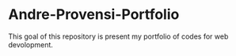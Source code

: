 # Andre-Provensi-Portfolio

This goal of this repository is present my portfolio of codes for web devolopment.
